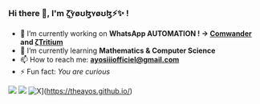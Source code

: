 ### Hi there 👋, I'm ζ͜͡ʏøʊɮʏøʊɮ⚡✨ !

- 🔭 I’m currently working on **WhatsApp AUTOMATION ! -> [Comwander](https://github.com/TheAyos/Comwander) and [ζTritium](https://github.com/TheAyos/Tritium-WA)**
- 🌱 I’m currently learning **Mathematics & Computer Science**
- 📫 How to reach me: **ayosiiiofficiel@gmail.com**
- ⚡ Fun fact: _You are curious_

![](https://github-readme-stats-tau-neon-70.vercel.app/api?username=theayos&count_private=true&show_icons=true)
![](https://github-readme-stats-tau-neon-70.vercel.app/api/top-langs/?username=theayos&layout=compact)
![X](https://github-readme-stats-tau-neon-70.vercel.app/api/wakatime?username=@TheAyos)](https://theayos.github.io/)
